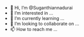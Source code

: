 - 👋 Hi, I’m @Suganthiannadurai
- 👀 I’m interested in ...
- 🌱 I’m currently learning ...
- 💞️ I’m looking to collaborate on ...
- 📫 How to reach me ...

<!---
Suganthiannadurai/Suganthiannadurai is a ✨ special ✨ repository because its `README.md` (this file) appears on your GitHub profile.
You can click the Preview link to take a look at your changes.
--->
